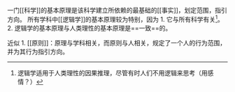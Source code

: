 一门[[科学]]的基本原理是该科学建立所依赖的最基础的[[事实]]，划定范围，指引方向。
所有学科中[[逻辑学]]的基本原理较为特别，因为
	1. 它与所有科学有关[^1]。
	2. 逻辑学的基本原理与人类理性的基本原理是==一致==的。

近似
	1. [[原则]]：原理与学科相关，而原则与人相关，规定了一个人的行为范围，并为其行为指引方向。

[^1]: 逻辑学适用于人类理性的因果推理，尽管有时人们不用逻辑来思考（用感情？）